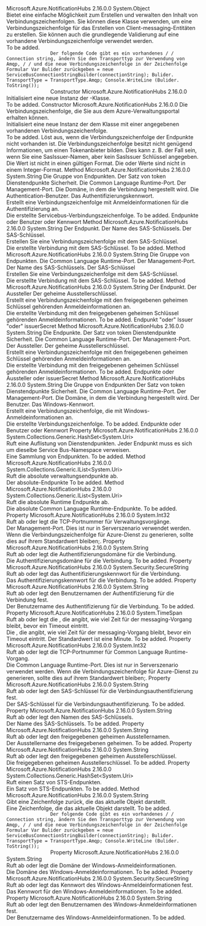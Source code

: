 <Type Name="ServiceBusConnectionStringBuilder" FullName="Microsoft.Azure.NotificationHubs.ServiceBusConnectionStringBuilder">
  <TypeSignature Language="C#" Value="public class ServiceBusConnectionStringBuilder" />
  <TypeSignature Language="ILAsm" Value=".class public auto ansi beforefieldinit ServiceBusConnectionStringBuilder extends System.Object" />
  <TypeSignature Language="DocId" Value="T:Microsoft.Azure.NotificationHubs.ServiceBusConnectionStringBuilder" />
  <TypeSignature Language="VB.NET" Value="Public Class ServiceBusConnectionStringBuilder" />
  <TypeSignature Language="F#" Value="type ServiceBusConnectionStringBuilder = class" />
  <AssemblyInfo>
    <AssemblyName>Microsoft.Azure.NotificationHubs</AssemblyName>
    <AssemblyVersion>2.16.0.0</AssemblyVersion>
  </AssemblyInfo>
  <Base>
    <BaseTypeName>System.Object</BaseTypeName>
  </Base>
  <Interfaces />
  <Docs>
    <summary>Bietet eine einfache Möglichkeit zum Erstellen und verwalten den Inhalt von Verbindungszeichenfolgen. Sie können diese Klasse verwenden, um eine Verbindungszeichenfolge für das Erstellen von Client-messaging-Entitäten zu erstellen. Sie können auch die grundlegende Validierung auf eine vorhandene Verbindungszeichenfolge verwendet werden.</summary>
    <remarks>To be added.</remarks>
    <code>
                Der folgende Code gibt es ein vorhandenes / / Connection string, ändern Sie den Transporttyp zur Verwendung von Amqp, / / und die neue Verbindungszeichenfolge in der Zeichenfolge Formular Var Bulider zurückgeben = neue ServiceBusConnectionStringBuilder(connectionString); Bulider. TransportType = TransportType.Amqp; Console.WriteLine (Bulider. ToString());
                </code>
  </Docs>
  <Members>
    <Member MemberName=".ctor">
      <MemberSignature Language="C#" Value="public ServiceBusConnectionStringBuilder ();" />
      <MemberSignature Language="ILAsm" Value=".method public hidebysig specialname rtspecialname instance void .ctor() cil managed" />
      <MemberSignature Language="DocId" Value="M:Microsoft.Azure.NotificationHubs.ServiceBusConnectionStringBuilder.#ctor" />
      <MemberSignature Language="VB.NET" Value="Public Sub New ()" />
      <MemberType>Constructor</MemberType>
      <AssemblyInfo>
        <AssemblyName>Microsoft.Azure.NotificationHubs</AssemblyName>
        <AssemblyVersion>2.16.0.0</AssemblyVersion>
      </AssemblyInfo>
      <Parameters />
      <Docs>
        <summary>Initialisiert eine neue Instanz der <see cref="T:Microsoft.Azure.NotificationHubs.ServiceBusConnectionStringBuilder" />-Klasse.</summary>
        <remarks>To be added.</remarks>
      </Docs>
    </Member>
    <Member MemberName=".ctor">
      <MemberSignature Language="C#" Value="public ServiceBusConnectionStringBuilder (string connectionString);" />
      <MemberSignature Language="ILAsm" Value=".method public hidebysig specialname rtspecialname instance void .ctor(string connectionString) cil managed" />
      <MemberSignature Language="DocId" Value="M:Microsoft.Azure.NotificationHubs.ServiceBusConnectionStringBuilder.#ctor(System.String)" />
      <MemberSignature Language="VB.NET" Value="Public Sub New (connectionString As String)" />
      <MemberSignature Language="F#" Value="new Microsoft.Azure.NotificationHubs.ServiceBusConnectionStringBuilder : string -&gt; Microsoft.Azure.NotificationHubs.ServiceBusConnectionStringBuilder" Usage="new Microsoft.Azure.NotificationHubs.ServiceBusConnectionStringBuilder connectionString" />
      <MemberType>Constructor</MemberType>
      <AssemblyInfo>
        <AssemblyName>Microsoft.Azure.NotificationHubs</AssemblyName>
        <AssemblyVersion>2.16.0.0</AssemblyVersion>
      </AssemblyInfo>
      <Parameters>
        <Parameter Name="connectionString" Type="System.String" />
      </Parameters>
      <Docs>
        <param name="connectionString">Die Verbindungszeichenfolge, die Sie aus dem Azure-Verwaltungsportal erhalten können.</param>
        <summary>Initialisiert eine neue Instanz der dem <see cref="T:Microsoft.Azure.NotificationHubs.ServiceBusConnectionStringBuilder" /> Klasse mit einer angegebenen vorhandenen Verbindungszeichenfolge.</summary>
        <remarks>To be added.</remarks>
        <exception cref="T:System.Configuration.ConfigurationErrorsException">Löst aus, wenn die Verbindungszeichenfolge der Endpunkte nicht vorhanden ist. Die Verbindungszeichenfolge besitzt nicht genügend Informationen, um einen Tokenanbieter bilden. Dies kann z. B. der Fall sein, wenn Sie eine SasIssuer-Namen, aber kein SasIssuer Schlüssel angegeben. Die <see cref="P:Microsoft.Azure.NotificationHubs.ServiceBusConnectionStringBuilder.OperationTimeout" /> Wert ist nicht in einen gültigen <see cref="T:System.TimeSpan" /> Format. Die <see cref="P:Microsoft.Azure.NotificationHubs.ServiceBusConnectionStringBuilder.RuntimePort" /> oder <see cref="P:Microsoft.Azure.NotificationHubs.ServiceBusConnectionStringBuilder.ManagementPort" /> Werte sind nicht in einem Integer-Format.</exception>
      </Docs>
    </Member>
    <Member MemberName="CreateUsingOAuthCredential">
      <MemberSignature Language="C#" Value="public static string CreateUsingOAuthCredential (System.Collections.Generic.IEnumerable&lt;Uri&gt; endpoints, System.Collections.Generic.IEnumerable&lt;Uri&gt; stsEndpoints, int runtimePort, int managementPort, string domain, string user, System.Security.SecureString password);" />
      <MemberSignature Language="ILAsm" Value=".method public static hidebysig string CreateUsingOAuthCredential(class System.Collections.Generic.IEnumerable`1&lt;class System.Uri&gt; endpoints, class System.Collections.Generic.IEnumerable`1&lt;class System.Uri&gt; stsEndpoints, int32 runtimePort, int32 managementPort, string domain, string user, class System.Security.SecureString password) cil managed" />
      <MemberSignature Language="DocId" Value="M:Microsoft.Azure.NotificationHubs.ServiceBusConnectionStringBuilder.CreateUsingOAuthCredential(System.Collections.Generic.IEnumerable{System.Uri},System.Collections.Generic.IEnumerable{System.Uri},System.Int32,System.Int32,System.String,System.String,System.Security.SecureString)" />
      <MemberSignature Language="VB.NET" Value="Public Shared Function CreateUsingOAuthCredential (endpoints As IEnumerable(Of Uri), stsEndpoints As IEnumerable(Of Uri), runtimePort As Integer, managementPort As Integer, domain As String, user As String, password As SecureString) As String" />
      <MemberSignature Language="F#" Value="static member CreateUsingOAuthCredential : seq&lt;Uri&gt; * seq&lt;Uri&gt; * int * int * string * string * System.Security.SecureString -&gt; string" Usage="Microsoft.Azure.NotificationHubs.ServiceBusConnectionStringBuilder.CreateUsingOAuthCredential (endpoints, stsEndpoints, runtimePort, managementPort, domain, user, password)" />
      <MemberType>Method</MemberType>
      <AssemblyInfo>
        <AssemblyName>Microsoft.Azure.NotificationHubs</AssemblyName>
        <AssemblyVersion>2.16.0.0</AssemblyVersion>
      </AssemblyInfo>
      <ReturnValue>
        <ReturnType>System.String</ReturnType>
      </ReturnValue>
      <Parameters>
        <Parameter Name="endpoints" Type="System.Collections.Generic.IEnumerable&lt;System.Uri&gt;" />
        <Parameter Name="stsEndpoints" Type="System.Collections.Generic.IEnumerable&lt;System.Uri&gt;" />
        <Parameter Name="runtimePort" Type="System.Int32" />
        <Parameter Name="managementPort" Type="System.Int32" />
        <Parameter Name="domain" Type="System.String" />
        <Parameter Name="user" Type="System.String" />
        <Parameter Name="password" Type="System.Security.SecureString" />
      </Parameters>
      <Docs>
        <param name="endpoints">Die Gruppe von Endpunkten.</param>
        <param name="stsEndpoints">Der Satz von token Dienstendpunkte Sicherheit.</param>
        <param name="runtimePort">Die Common Language Runtime-Port.</param>
        <param name="managementPort">Der Management-Port.</param>
        <param name="domain">Die Domäne, in dem die Verbindung hergestellt wird.</param>
        <param name="user">Die Authentication-Benutzer.</param>
        <param name="password">Das Authentifizierungskennwort.</param>
        <summary>Erstellt eine Verbindungszeichenfolge mit Anmeldeinformationen für die Authentifizierung an.</summary>
        <returns>Die erstellte Servicebus-Verbindungszeichenfolge.</returns>
        <remarks>To be added.</remarks>
        <exception cref="T:System.ArgumentNullException">
            Endpunkte oder Benutzer oder Kennwort
            </exception>
      </Docs>
    </Member>
    <Member MemberName="CreateUsingSharedAccessKey">
      <MemberSignature Language="C#" Value="public static string CreateUsingSharedAccessKey (Uri endpoint, string keyName, string key);" />
      <MemberSignature Language="ILAsm" Value=".method public static hidebysig string CreateUsingSharedAccessKey(class System.Uri endpoint, string keyName, string key) cil managed" />
      <MemberSignature Language="DocId" Value="M:Microsoft.Azure.NotificationHubs.ServiceBusConnectionStringBuilder.CreateUsingSharedAccessKey(System.Uri,System.String,System.String)" />
      <MemberSignature Language="VB.NET" Value="Public Shared Function CreateUsingSharedAccessKey (endpoint As Uri, keyName As String, key As String) As String" />
      <MemberSignature Language="F#" Value="static member CreateUsingSharedAccessKey : Uri * string * string -&gt; string" Usage="Microsoft.Azure.NotificationHubs.ServiceBusConnectionStringBuilder.CreateUsingSharedAccessKey (endpoint, keyName, key)" />
      <MemberType>Method</MemberType>
      <AssemblyInfo>
        <AssemblyName>Microsoft.Azure.NotificationHubs</AssemblyName>
        <AssemblyVersion>2.16.0.0</AssemblyVersion>
      </AssemblyInfo>
      <ReturnValue>
        <ReturnType>System.String</ReturnType>
      </ReturnValue>
      <Parameters>
        <Parameter Name="endpoint" Type="System.Uri" />
        <Parameter Name="keyName" Type="System.String" />
        <Parameter Name="key" Type="System.String" />
      </Parameters>
      <Docs>
        <param name="endpoint">Der Endpunkt.</param>
        <param name="keyName">Der Name des SAS-Schlüssels.</param>
        <param name="key">Der SAS-Schlüssel.</param>
        <summary>Erstellen Sie eine Verbindungszeichenfolge mit dem SAS-Schlüssel.</summary>
        <returns>Die erstellte Verbindung mit dem SAS-Schlüssel.</returns>
        <remarks>To be added.</remarks>
      </Docs>
    </Member>
    <Member MemberName="CreateUsingSharedAccessKey">
      <MemberSignature Language="C#" Value="public static string CreateUsingSharedAccessKey (System.Collections.Generic.IEnumerable&lt;Uri&gt; endpoints, int runtimePort, int managementPort, string keyName, string key);" />
      <MemberSignature Language="ILAsm" Value=".method public static hidebysig string CreateUsingSharedAccessKey(class System.Collections.Generic.IEnumerable`1&lt;class System.Uri&gt; endpoints, int32 runtimePort, int32 managementPort, string keyName, string key) cil managed" />
      <MemberSignature Language="DocId" Value="M:Microsoft.Azure.NotificationHubs.ServiceBusConnectionStringBuilder.CreateUsingSharedAccessKey(System.Collections.Generic.IEnumerable{System.Uri},System.Int32,System.Int32,System.String,System.String)" />
      <MemberSignature Language="VB.NET" Value="Public Shared Function CreateUsingSharedAccessKey (endpoints As IEnumerable(Of Uri), runtimePort As Integer, managementPort As Integer, keyName As String, key As String) As String" />
      <MemberSignature Language="F#" Value="static member CreateUsingSharedAccessKey : seq&lt;Uri&gt; * int * int * string * string -&gt; string" Usage="Microsoft.Azure.NotificationHubs.ServiceBusConnectionStringBuilder.CreateUsingSharedAccessKey (endpoints, runtimePort, managementPort, keyName, key)" />
      <MemberType>Method</MemberType>
      <AssemblyInfo>
        <AssemblyName>Microsoft.Azure.NotificationHubs</AssemblyName>
        <AssemblyVersion>2.16.0.0</AssemblyVersion>
      </AssemblyInfo>
      <ReturnValue>
        <ReturnType>System.String</ReturnType>
      </ReturnValue>
      <Parameters>
        <Parameter Name="endpoints" Type="System.Collections.Generic.IEnumerable&lt;System.Uri&gt;" />
        <Parameter Name="runtimePort" Type="System.Int32" />
        <Parameter Name="managementPort" Type="System.Int32" />
        <Parameter Name="keyName" Type="System.String" />
        <Parameter Name="key" Type="System.String" />
      </Parameters>
      <Docs>
        <param name="endpoints">Die Gruppe von Endpunkten.</param>
        <param name="runtimePort">Die Common Language Runtime-Port.</param>
        <param name="managementPort">Der Management-Port.</param>
        <param name="keyName">Der Name des SAS-Schlüssels.</param>
        <param name="key">Der SAS-Schlüssel</param>
        <summary>Erstellen Sie eine Verbindungszeichenfolge mit dem SAS-Schlüssel.</summary>
        <returns>Die erstellte Verbindung mit dem SAS-Schlüssel.</returns>
        <remarks>To be added.</remarks>
      </Docs>
    </Member>
    <Member MemberName="CreateUsingSharedSecret">
      <MemberSignature Language="C#" Value="public static string CreateUsingSharedSecret (Uri endpoint, string issuer, string issuerSecret);" />
      <MemberSignature Language="ILAsm" Value=".method public static hidebysig string CreateUsingSharedSecret(class System.Uri endpoint, string issuer, string issuerSecret) cil managed" />
      <MemberSignature Language="DocId" Value="M:Microsoft.Azure.NotificationHubs.ServiceBusConnectionStringBuilder.CreateUsingSharedSecret(System.Uri,System.String,System.String)" />
      <MemberSignature Language="VB.NET" Value="Public Shared Function CreateUsingSharedSecret (endpoint As Uri, issuer As String, issuerSecret As String) As String" />
      <MemberSignature Language="F#" Value="static member CreateUsingSharedSecret : Uri * string * string -&gt; string" Usage="Microsoft.Azure.NotificationHubs.ServiceBusConnectionStringBuilder.CreateUsingSharedSecret (endpoint, issuer, issuerSecret)" />
      <MemberType>Method</MemberType>
      <AssemblyInfo>
        <AssemblyName>Microsoft.Azure.NotificationHubs</AssemblyName>
        <AssemblyVersion>2.16.0.0</AssemblyVersion>
      </AssemblyInfo>
      <ReturnValue>
        <ReturnType>System.String</ReturnType>
      </ReturnValue>
      <Parameters>
        <Parameter Name="endpoint" Type="System.Uri" />
        <Parameter Name="issuer" Type="System.String" />
        <Parameter Name="issuerSecret" Type="System.String" />
      </Parameters>
      <Docs>
        <param name="endpoint">Der Endpunkt.</param>
        <param name="issuer">Der Aussteller</param>
        <param name="issuerSecret">Der geheime Ausstellerschlüssel.</param>
        <summary>Erstellt eine Verbindungszeichenfolge mit den freigegebenen geheimen Schlüssel gehörenden Anmeldeinformationen an.</summary>
        <returns>Die erstellte Verbindung mit den freigegebenen geheimen Schlüssel gehörenden Anmeldeinformationen.</returns>
        <remarks>To be added.</remarks>
        <exception cref="T:System.ArgumentNullException">
            Endpunkt "oder" Issuer "oder" issuerSecret
            </exception>
      </Docs>
    </Member>
    <Member MemberName="CreateUsingSharedSecret">
      <MemberSignature Language="C#" Value="public static string CreateUsingSharedSecret (System.Collections.Generic.IEnumerable&lt;Uri&gt; endpoints, System.Collections.Generic.IEnumerable&lt;Uri&gt; stsEndpoints, int runtimePort, int managementPort, string issuer, string issuerSecret);" />
      <MemberSignature Language="ILAsm" Value=".method public static hidebysig string CreateUsingSharedSecret(class System.Collections.Generic.IEnumerable`1&lt;class System.Uri&gt; endpoints, class System.Collections.Generic.IEnumerable`1&lt;class System.Uri&gt; stsEndpoints, int32 runtimePort, int32 managementPort, string issuer, string issuerSecret) cil managed" />
      <MemberSignature Language="DocId" Value="M:Microsoft.Azure.NotificationHubs.ServiceBusConnectionStringBuilder.CreateUsingSharedSecret(System.Collections.Generic.IEnumerable{System.Uri},System.Collections.Generic.IEnumerable{System.Uri},System.Int32,System.Int32,System.String,System.String)" />
      <MemberSignature Language="VB.NET" Value="Public Shared Function CreateUsingSharedSecret (endpoints As IEnumerable(Of Uri), stsEndpoints As IEnumerable(Of Uri), runtimePort As Integer, managementPort As Integer, issuer As String, issuerSecret As String) As String" />
      <MemberSignature Language="F#" Value="static member CreateUsingSharedSecret : seq&lt;Uri&gt; * seq&lt;Uri&gt; * int * int * string * string -&gt; string" Usage="Microsoft.Azure.NotificationHubs.ServiceBusConnectionStringBuilder.CreateUsingSharedSecret (endpoints, stsEndpoints, runtimePort, managementPort, issuer, issuerSecret)" />
      <MemberType>Method</MemberType>
      <AssemblyInfo>
        <AssemblyName>Microsoft.Azure.NotificationHubs</AssemblyName>
        <AssemblyVersion>2.16.0.0</AssemblyVersion>
      </AssemblyInfo>
      <ReturnValue>
        <ReturnType>System.String</ReturnType>
      </ReturnValue>
      <Parameters>
        <Parameter Name="endpoints" Type="System.Collections.Generic.IEnumerable&lt;System.Uri&gt;" />
        <Parameter Name="stsEndpoints" Type="System.Collections.Generic.IEnumerable&lt;System.Uri&gt;" />
        <Parameter Name="runtimePort" Type="System.Int32" />
        <Parameter Name="managementPort" Type="System.Int32" />
        <Parameter Name="issuer" Type="System.String" />
        <Parameter Name="issuerSecret" Type="System.String" />
      </Parameters>
      <Docs>
        <param name="endpoints">Die Endpunkte.</param>
        <param name="stsEndpoints">Der Satz von token Dienstendpunkte Sicherheit.</param>
        <param name="runtimePort">Die Common Language Runtime-Port.</param>
        <param name="managementPort">Der Management-Port.</param>
        <param name="issuer">Der Aussteller.</param>
        <param name="issuerSecret">Der geheime Ausstellerschlüssel.</param>
        <summary>Erstellt eine Verbindungszeichenfolge mit den freigegebenen geheimen Schlüssel gehörenden Anmeldeinformationen an.</summary>
        <returns>Die erstellte Verbindung mit den freigegebenen geheimen Schlüssel gehörenden Anmeldeinformationen.</returns>
        <remarks>To be added.</remarks>
        <exception cref="T:System.ArgumentNullException">
            Endpunkte oder Aussteller oder issuerSecret
            </exception>
      </Docs>
    </Member>
    <Member MemberName="CreateUsingWindowsCredential">
      <MemberSignature Language="C#" Value="public static string CreateUsingWindowsCredential (System.Collections.Generic.IEnumerable&lt;Uri&gt; endpoints, System.Collections.Generic.IEnumerable&lt;Uri&gt; stsEndpoints, int runtimePort, int managementPort, string domain, string user, System.Security.SecureString password);" />
      <MemberSignature Language="ILAsm" Value=".method public static hidebysig string CreateUsingWindowsCredential(class System.Collections.Generic.IEnumerable`1&lt;class System.Uri&gt; endpoints, class System.Collections.Generic.IEnumerable`1&lt;class System.Uri&gt; stsEndpoints, int32 runtimePort, int32 managementPort, string domain, string user, class System.Security.SecureString password) cil managed" />
      <MemberSignature Language="DocId" Value="M:Microsoft.Azure.NotificationHubs.ServiceBusConnectionStringBuilder.CreateUsingWindowsCredential(System.Collections.Generic.IEnumerable{System.Uri},System.Collections.Generic.IEnumerable{System.Uri},System.Int32,System.Int32,System.String,System.String,System.Security.SecureString)" />
      <MemberSignature Language="VB.NET" Value="Public Shared Function CreateUsingWindowsCredential (endpoints As IEnumerable(Of Uri), stsEndpoints As IEnumerable(Of Uri), runtimePort As Integer, managementPort As Integer, domain As String, user As String, password As SecureString) As String" />
      <MemberSignature Language="F#" Value="static member CreateUsingWindowsCredential : seq&lt;Uri&gt; * seq&lt;Uri&gt; * int * int * string * string * System.Security.SecureString -&gt; string" Usage="Microsoft.Azure.NotificationHubs.ServiceBusConnectionStringBuilder.CreateUsingWindowsCredential (endpoints, stsEndpoints, runtimePort, managementPort, domain, user, password)" />
      <MemberType>Method</MemberType>
      <AssemblyInfo>
        <AssemblyName>Microsoft.Azure.NotificationHubs</AssemblyName>
        <AssemblyVersion>2.16.0.0</AssemblyVersion>
      </AssemblyInfo>
      <ReturnValue>
        <ReturnType>System.String</ReturnType>
      </ReturnValue>
      <Parameters>
        <Parameter Name="endpoints" Type="System.Collections.Generic.IEnumerable&lt;System.Uri&gt;" />
        <Parameter Name="stsEndpoints" Type="System.Collections.Generic.IEnumerable&lt;System.Uri&gt;" />
        <Parameter Name="runtimePort" Type="System.Int32" />
        <Parameter Name="managementPort" Type="System.Int32" />
        <Parameter Name="domain" Type="System.String" />
        <Parameter Name="user" Type="System.String" />
        <Parameter Name="password" Type="System.Security.SecureString" />
      </Parameters>
      <Docs>
        <param name="endpoints">Die Gruppe von Endpunkten</param>
        <param name="stsEndpoints">Der Satz von token Dienstendpunkte Sicherheit.</param>
        <param name="runtimePort">Die Common Language Runtime-Port.</param>
        <param name="managementPort">Der Management-Port.</param>
        <param name="domain">Die Domäne, in dem die Verbindung hergestellt wird.</param>
        <param name="user">Der Benutzer.</param>
        <param name="password">Das Windows-Kennwort.</param>
        <summary>Erstellt eine Verbindungszeichenfolge, die mit Windows-Anmeldeinformationen an.</summary>
        <returns>Die erstellte Verbindungszeichenfolge.</returns>
        <remarks>To be added.</remarks>
        <exception cref="T:System.ArgumentNullException">
            Endpunkte oder Benutzer oder Kennwort
            </exception>
      </Docs>
    </Member>
    <Member MemberName="Endpoints">
      <MemberSignature Language="C#" Value="public System.Collections.Generic.HashSet&lt;Uri&gt; Endpoints { get; }" />
      <MemberSignature Language="ILAsm" Value=".property instance class System.Collections.Generic.HashSet`1&lt;class System.Uri&gt; Endpoints" />
      <MemberSignature Language="DocId" Value="P:Microsoft.Azure.NotificationHubs.ServiceBusConnectionStringBuilder.Endpoints" />
      <MemberSignature Language="VB.NET" Value="Public ReadOnly Property Endpoints As HashSet(Of Uri)" />
      <MemberSignature Language="F#" Value="member this.Endpoints : System.Collections.Generic.HashSet&lt;Uri&gt;" Usage="Microsoft.Azure.NotificationHubs.ServiceBusConnectionStringBuilder.Endpoints" />
      <MemberType>Property</MemberType>
      <AssemblyInfo>
        <AssemblyName>Microsoft.Azure.NotificationHubs</AssemblyName>
        <AssemblyVersion>2.16.0.0</AssemblyVersion>
      </AssemblyInfo>
      <ReturnValue>
        <ReturnType>System.Collections.Generic.HashSet&lt;System.Uri&gt;</ReturnType>
      </ReturnValue>
      <Docs>
        <summary>Ruft eine Auflistung von Dienstendpunkten. Jeder Endpunkt muss es sich um dieselbe Service Bus-Namespace verweisen.</summary>
        <value>Eine Sammlung von Endpunkten.</value>
        <remarks>To be added.</remarks>
      </Docs>
    </Member>
    <Member MemberName="GetAbsoluteManagementEndpoints">
      <MemberSignature Language="C#" Value="public System.Collections.Generic.IList&lt;Uri&gt; GetAbsoluteManagementEndpoints ();" />
      <MemberSignature Language="ILAsm" Value=".method public hidebysig instance class System.Collections.Generic.IList`1&lt;class System.Uri&gt; GetAbsoluteManagementEndpoints() cil managed" />
      <MemberSignature Language="DocId" Value="M:Microsoft.Azure.NotificationHubs.ServiceBusConnectionStringBuilder.GetAbsoluteManagementEndpoints" />
      <MemberSignature Language="VB.NET" Value="Public Function GetAbsoluteManagementEndpoints () As IList(Of Uri)" />
      <MemberSignature Language="F#" Value="member this.GetAbsoluteManagementEndpoints : unit -&gt; System.Collections.Generic.IList&lt;Uri&gt;" Usage="serviceBusConnectionStringBuilder.GetAbsoluteManagementEndpoints " />
      <MemberType>Method</MemberType>
      <AssemblyInfo>
        <AssemblyName>Microsoft.Azure.NotificationHubs</AssemblyName>
        <AssemblyVersion>2.16.0.0</AssemblyVersion>
      </AssemblyInfo>
      <ReturnValue>
        <ReturnType>System.Collections.Generic.IList&lt;System.Uri&gt;</ReturnType>
      </ReturnValue>
      <Parameters />
      <Docs>
        <summary>Ruft die absolute verwaltungsendpunkte ab.</summary>
        <returns>Der absolute-Endpunkte</returns>
        <remarks>To be added.</remarks>
      </Docs>
    </Member>
    <Member MemberName="GetAbsoluteRuntimeEndpoints">
      <MemberSignature Language="C#" Value="public System.Collections.Generic.IList&lt;Uri&gt; GetAbsoluteRuntimeEndpoints ();" />
      <MemberSignature Language="ILAsm" Value=".method public hidebysig instance class System.Collections.Generic.IList`1&lt;class System.Uri&gt; GetAbsoluteRuntimeEndpoints() cil managed" />
      <MemberSignature Language="DocId" Value="M:Microsoft.Azure.NotificationHubs.ServiceBusConnectionStringBuilder.GetAbsoluteRuntimeEndpoints" />
      <MemberSignature Language="VB.NET" Value="Public Function GetAbsoluteRuntimeEndpoints () As IList(Of Uri)" />
      <MemberSignature Language="F#" Value="member this.GetAbsoluteRuntimeEndpoints : unit -&gt; System.Collections.Generic.IList&lt;Uri&gt;" Usage="serviceBusConnectionStringBuilder.GetAbsoluteRuntimeEndpoints " />
      <MemberType>Method</MemberType>
      <AssemblyInfo>
        <AssemblyName>Microsoft.Azure.NotificationHubs</AssemblyName>
        <AssemblyVersion>2.16.0.0</AssemblyVersion>
      </AssemblyInfo>
      <ReturnValue>
        <ReturnType>System.Collections.Generic.IList&lt;System.Uri&gt;</ReturnType>
      </ReturnValue>
      <Parameters />
      <Docs>
        <summary>Ruft die absolute Runtime Endpunkte ab.</summary>
        <returns>Die absolute Common Language Runtime-Endpunkte.</returns>
        <remarks>To be added.</remarks>
      </Docs>
    </Member>
    <Member MemberName="ManagementPort">
      <MemberSignature Language="C#" Value="public int ManagementPort { get; set; }" />
      <MemberSignature Language="ILAsm" Value=".property instance int32 ManagementPort" />
      <MemberSignature Language="DocId" Value="P:Microsoft.Azure.NotificationHubs.ServiceBusConnectionStringBuilder.ManagementPort" />
      <MemberSignature Language="VB.NET" Value="Public Property ManagementPort As Integer" />
      <MemberSignature Language="F#" Value="member this.ManagementPort : int with get, set" Usage="Microsoft.Azure.NotificationHubs.ServiceBusConnectionStringBuilder.ManagementPort" />
      <MemberType>Property</MemberType>
      <AssemblyInfo>
        <AssemblyName>Microsoft.Azure.NotificationHubs</AssemblyName>
        <AssemblyVersion>2.16.0.0</AssemblyVersion>
      </AssemblyInfo>
      <ReturnValue>
        <ReturnType>System.Int32</ReturnType>
      </ReturnValue>
      <Docs>
        <summary>Ruft ab oder legt die TCP-Portnummer für Verwaltungsvorgänge.</summary>
        <value>Der Management-Port.</value>
        <remarks>Dies ist nur in Serverszenario verwendet werden. Wenn die Verbindungszeichenfolge für Azure-Dienst zu generieren, sollte dies auf ihrem Standardwert bleiben;.</remarks>
      </Docs>
    </Member>
    <Member MemberName="OAuthDomain">
      <MemberSignature Language="C#" Value="public string OAuthDomain { get; set; }" />
      <MemberSignature Language="ILAsm" Value=".property instance string OAuthDomain" />
      <MemberSignature Language="DocId" Value="P:Microsoft.Azure.NotificationHubs.ServiceBusConnectionStringBuilder.OAuthDomain" />
      <MemberSignature Language="VB.NET" Value="Public Property OAuthDomain As String" />
      <MemberSignature Language="F#" Value="member this.OAuthDomain : string with get, set" Usage="Microsoft.Azure.NotificationHubs.ServiceBusConnectionStringBuilder.OAuthDomain" />
      <MemberType>Property</MemberType>
      <AssemblyInfo>
        <AssemblyName>Microsoft.Azure.NotificationHubs</AssemblyName>
        <AssemblyVersion>2.16.0.0</AssemblyVersion>
      </AssemblyInfo>
      <ReturnValue>
        <ReturnType>System.String</ReturnType>
      </ReturnValue>
      <Docs>
        <summary>Ruft ab oder legt die Authentifizierungsdomäne für die Verbindung.</summary>
        <value>Die Authentifizierungsdomäne für die Verbindung.</value>
        <remarks>To be added.</remarks>
      </Docs>
    </Member>
    <Member MemberName="OAuthPassword">
      <MemberSignature Language="C#" Value="public System.Security.SecureString OAuthPassword { get; set; }" />
      <MemberSignature Language="ILAsm" Value=".property instance class System.Security.SecureString OAuthPassword" />
      <MemberSignature Language="DocId" Value="P:Microsoft.Azure.NotificationHubs.ServiceBusConnectionStringBuilder.OAuthPassword" />
      <MemberSignature Language="VB.NET" Value="Public Property OAuthPassword As SecureString" />
      <MemberSignature Language="F#" Value="member this.OAuthPassword : System.Security.SecureString with get, set" Usage="Microsoft.Azure.NotificationHubs.ServiceBusConnectionStringBuilder.OAuthPassword" />
      <MemberType>Property</MemberType>
      <AssemblyInfo>
        <AssemblyName>Microsoft.Azure.NotificationHubs</AssemblyName>
        <AssemblyVersion>2.16.0.0</AssemblyVersion>
      </AssemblyInfo>
      <ReturnValue>
        <ReturnType>System.Security.SecureString</ReturnType>
      </ReturnValue>
      <Docs>
        <summary>Ruft ab oder legt das Authentifizierungskennwort für die Verbindung.</summary>
        <value>Das Authentifizierungskennwort für die Verbindung.</value>
        <remarks>To be added.</remarks>
      </Docs>
    </Member>
    <Member MemberName="OAuthUsername">
      <MemberSignature Language="C#" Value="public string OAuthUsername { get; set; }" />
      <MemberSignature Language="ILAsm" Value=".property instance string OAuthUsername" />
      <MemberSignature Language="DocId" Value="P:Microsoft.Azure.NotificationHubs.ServiceBusConnectionStringBuilder.OAuthUsername" />
      <MemberSignature Language="VB.NET" Value="Public Property OAuthUsername As String" />
      <MemberSignature Language="F#" Value="member this.OAuthUsername : string with get, set" Usage="Microsoft.Azure.NotificationHubs.ServiceBusConnectionStringBuilder.OAuthUsername" />
      <MemberType>Property</MemberType>
      <AssemblyInfo>
        <AssemblyName>Microsoft.Azure.NotificationHubs</AssemblyName>
        <AssemblyVersion>2.16.0.0</AssemblyVersion>
      </AssemblyInfo>
      <ReturnValue>
        <ReturnType>System.String</ReturnType>
      </ReturnValue>
      <Docs>
        <summary>Ruft ab oder legt den Benutzernamen der Authentifizierung für die Verbindung fest.</summary>
        <value>Der Benutzername des Authentifizierung für die Verbindung.</value>
        <remarks>To be added.</remarks>
      </Docs>
    </Member>
    <Member MemberName="OperationTimeout">
      <MemberSignature Language="C#" Value="public TimeSpan OperationTimeout { get; set; }" />
      <MemberSignature Language="ILAsm" Value=".property instance valuetype System.TimeSpan OperationTimeout" />
      <MemberSignature Language="DocId" Value="P:Microsoft.Azure.NotificationHubs.ServiceBusConnectionStringBuilder.OperationTimeout" />
      <MemberSignature Language="VB.NET" Value="Public Property OperationTimeout As TimeSpan" />
      <MemberSignature Language="F#" Value="member this.OperationTimeout : TimeSpan with get, set" Usage="Microsoft.Azure.NotificationHubs.ServiceBusConnectionStringBuilder.OperationTimeout" />
      <MemberType>Property</MemberType>
      <AssemblyInfo>
        <AssemblyName>Microsoft.Azure.NotificationHubs</AssemblyName>
        <AssemblyVersion>2.16.0.0</AssemblyVersion>
      </AssemblyInfo>
      <ReturnValue>
        <ReturnType>System.TimeSpan</ReturnType>
      </ReturnValue>
      <Docs>
        <summary>Ruft ab oder legt die <see cref="T:System.TimeSpan" /> , die angibt, wie viel Zeit für der messaging-Vorgang bleibt, bevor ein Timeout eintritt.</summary>
        <value>Die <see cref="T:System.TimeSpan" /> , die angibt, wie viel Zeit für der messaging-Vorgang bleibt, bevor ein Timeout eintritt. Der Standardwert ist eine Minute.</value>
        <remarks>To be added.</remarks>
      </Docs>
    </Member>
    <Member MemberName="RuntimePort">
      <MemberSignature Language="C#" Value="public int RuntimePort { get; set; }" />
      <MemberSignature Language="ILAsm" Value=".property instance int32 RuntimePort" />
      <MemberSignature Language="DocId" Value="P:Microsoft.Azure.NotificationHubs.ServiceBusConnectionStringBuilder.RuntimePort" />
      <MemberSignature Language="VB.NET" Value="Public Property RuntimePort As Integer" />
      <MemberSignature Language="F#" Value="member this.RuntimePort : int with get, set" Usage="Microsoft.Azure.NotificationHubs.ServiceBusConnectionStringBuilder.RuntimePort" />
      <MemberType>Property</MemberType>
      <AssemblyInfo>
        <AssemblyName>Microsoft.Azure.NotificationHubs</AssemblyName>
        <AssemblyVersion>2.16.0.0</AssemblyVersion>
      </AssemblyInfo>
      <ReturnValue>
        <ReturnType>System.Int32</ReturnType>
      </ReturnValue>
      <Docs>
        <summary>Ruft ab oder legt die TCP-Portnummer für Common Language Runtime-Vorgang.</summary>
        <value>Die Common Language Runtime-Port.</value>
        <remarks>Dies ist nur in Serverszenario verwendet werden. Wenn die Verbindungszeichenfolge für Azure-Dienst zu generieren, sollte dies auf ihrem Standardwert bleiben;.</remarks>
      </Docs>
    </Member>
    <Member MemberName="SharedAccessKey">
      <MemberSignature Language="C#" Value="public string SharedAccessKey { get; set; }" />
      <MemberSignature Language="ILAsm" Value=".property instance string SharedAccessKey" />
      <MemberSignature Language="DocId" Value="P:Microsoft.Azure.NotificationHubs.ServiceBusConnectionStringBuilder.SharedAccessKey" />
      <MemberSignature Language="VB.NET" Value="Public Property SharedAccessKey As String" />
      <MemberSignature Language="F#" Value="member this.SharedAccessKey : string with get, set" Usage="Microsoft.Azure.NotificationHubs.ServiceBusConnectionStringBuilder.SharedAccessKey" />
      <MemberType>Property</MemberType>
      <AssemblyInfo>
        <AssemblyName>Microsoft.Azure.NotificationHubs</AssemblyName>
        <AssemblyVersion>2.16.0.0</AssemblyVersion>
      </AssemblyInfo>
      <ReturnValue>
        <ReturnType>System.String</ReturnType>
      </ReturnValue>
      <Docs>
        <summary>Ruft ab oder legt den SAS-Schlüssel für die Verbindungsauthentifizierung fest.</summary>
        <value>Der SAS-Schlüssel für die Verbindungsauthentifizierung.</value>
        <remarks>To be added.</remarks>
      </Docs>
    </Member>
    <Member MemberName="SharedAccessKeyName">
      <MemberSignature Language="C#" Value="public string SharedAccessKeyName { get; set; }" />
      <MemberSignature Language="ILAsm" Value=".property instance string SharedAccessKeyName" />
      <MemberSignature Language="DocId" Value="P:Microsoft.Azure.NotificationHubs.ServiceBusConnectionStringBuilder.SharedAccessKeyName" />
      <MemberSignature Language="VB.NET" Value="Public Property SharedAccessKeyName As String" />
      <MemberSignature Language="F#" Value="member this.SharedAccessKeyName : string with get, set" Usage="Microsoft.Azure.NotificationHubs.ServiceBusConnectionStringBuilder.SharedAccessKeyName" />
      <MemberType>Property</MemberType>
      <AssemblyInfo>
        <AssemblyName>Microsoft.Azure.NotificationHubs</AssemblyName>
        <AssemblyVersion>2.16.0.0</AssemblyVersion>
      </AssemblyInfo>
      <ReturnValue>
        <ReturnType>System.String</ReturnType>
      </ReturnValue>
      <Docs>
        <summary>Ruft ab oder legt den Namen des SAS-Schlüssels.</summary>
        <value>Der Name des SAS-Schlüssels.</value>
        <remarks>To be added.</remarks>
      </Docs>
    </Member>
    <Member MemberName="SharedSecretIssuerName">
      <MemberSignature Language="C#" Value="public string SharedSecretIssuerName { get; set; }" />
      <MemberSignature Language="ILAsm" Value=".property instance string SharedSecretIssuerName" />
      <MemberSignature Language="DocId" Value="P:Microsoft.Azure.NotificationHubs.ServiceBusConnectionStringBuilder.SharedSecretIssuerName" />
      <MemberSignature Language="VB.NET" Value="Public Property SharedSecretIssuerName As String" />
      <MemberSignature Language="F#" Value="member this.SharedSecretIssuerName : string with get, set" Usage="Microsoft.Azure.NotificationHubs.ServiceBusConnectionStringBuilder.SharedSecretIssuerName" />
      <MemberType>Property</MemberType>
      <AssemblyInfo>
        <AssemblyName>Microsoft.Azure.NotificationHubs</AssemblyName>
        <AssemblyVersion>2.16.0.0</AssemblyVersion>
      </AssemblyInfo>
      <ReturnValue>
        <ReturnType>System.String</ReturnType>
      </ReturnValue>
      <Docs>
        <summary>Ruft ab oder legt den freigegebenen geheimen Ausstellernamen.</summary>
        <value>Der Ausstellername des freigegebenen geheimen.</value>
        <remarks>To be added.</remarks>
      </Docs>
    </Member>
    <Member MemberName="SharedSecretIssuerSecret">
      <MemberSignature Language="C#" Value="public string SharedSecretIssuerSecret { get; set; }" />
      <MemberSignature Language="ILAsm" Value=".property instance string SharedSecretIssuerSecret" />
      <MemberSignature Language="DocId" Value="P:Microsoft.Azure.NotificationHubs.ServiceBusConnectionStringBuilder.SharedSecretIssuerSecret" />
      <MemberSignature Language="VB.NET" Value="Public Property SharedSecretIssuerSecret As String" />
      <MemberSignature Language="F#" Value="member this.SharedSecretIssuerSecret : string with get, set" Usage="Microsoft.Azure.NotificationHubs.ServiceBusConnectionStringBuilder.SharedSecretIssuerSecret" />
      <MemberType>Property</MemberType>
      <AssemblyInfo>
        <AssemblyName>Microsoft.Azure.NotificationHubs</AssemblyName>
        <AssemblyVersion>2.16.0.0</AssemblyVersion>
      </AssemblyInfo>
      <ReturnValue>
        <ReturnType>System.String</ReturnType>
      </ReturnValue>
      <Docs>
        <summary>Ruft ab oder legt den freigegebenen geheimen Ausstellerschlüssel.</summary>
        <value>Die freigegebenen geheimen Ausstellerschlüssel.</value>
        <remarks>To be added.</remarks>
      </Docs>
    </Member>
    <Member MemberName="StsEndpoints">
      <MemberSignature Language="C#" Value="public System.Collections.Generic.HashSet&lt;Uri&gt; StsEndpoints { get; }" />
      <MemberSignature Language="ILAsm" Value=".property instance class System.Collections.Generic.HashSet`1&lt;class System.Uri&gt; StsEndpoints" />
      <MemberSignature Language="DocId" Value="P:Microsoft.Azure.NotificationHubs.ServiceBusConnectionStringBuilder.StsEndpoints" />
      <MemberSignature Language="VB.NET" Value="Public ReadOnly Property StsEndpoints As HashSet(Of Uri)" />
      <MemberSignature Language="F#" Value="member this.StsEndpoints : System.Collections.Generic.HashSet&lt;Uri&gt;" Usage="Microsoft.Azure.NotificationHubs.ServiceBusConnectionStringBuilder.StsEndpoints" />
      <MemberType>Property</MemberType>
      <AssemblyInfo>
        <AssemblyName>Microsoft.Azure.NotificationHubs</AssemblyName>
        <AssemblyVersion>2.16.0.0</AssemblyVersion>
      </AssemblyInfo>
      <ReturnValue>
        <ReturnType>System.Collections.Generic.HashSet&lt;System.Uri&gt;</ReturnType>
      </ReturnValue>
      <Docs>
        <summary>Ruft einen Satz von STS-Endpunkten.</summary>
        <value>Ein Satz von STS-Endpunkten.</value>
        <remarks>To be added.</remarks>
      </Docs>
    </Member>
    <Member MemberName="ToString">
      <MemberSignature Language="C#" Value="public override string ToString ();" />
      <MemberSignature Language="ILAsm" Value=".method public hidebysig virtual instance string ToString() cil managed" />
      <MemberSignature Language="DocId" Value="M:Microsoft.Azure.NotificationHubs.ServiceBusConnectionStringBuilder.ToString" />
      <MemberSignature Language="VB.NET" Value="Public Overrides Function ToString () As String" />
      <MemberSignature Language="F#" Value="override this.ToString : unit -&gt; string" Usage="serviceBusConnectionStringBuilder.ToString " />
      <MemberType>Method</MemberType>
      <AssemblyInfo>
        <AssemblyName>Microsoft.Azure.NotificationHubs</AssemblyName>
        <AssemblyVersion>2.16.0.0</AssemblyVersion>
      </AssemblyInfo>
      <ReturnValue>
        <ReturnType>System.String</ReturnType>
      </ReturnValue>
      <Parameters />
      <Docs>
        <summary>Gibt eine Zeichenfolge zurück, die das aktuelle Objekt darstellt.</summary>
        <returns>Eine Zeichenfolge, die das aktuelle Objekt darstellt.</returns>
        <remarks>To be added.</remarks>
        <code>
                Der folgende Code gibt es ein vorhandenes / / Connection string, ändern Sie den Transporttyp zur Verwendung von Amqp, / / und die neue Verbindungszeichenfolge in der Zeichenfolge Formular Var Bulider zurückgeben = neue ServiceBusConnectionStringBuilder(connectionString); Bulider. TransportType = TransportType.Amqp; Console.WriteLine (Bulider. ToString());
                </code>
      </Docs>
    </Member>
    <Member MemberName="WindowsCredentialDomain">
      <MemberSignature Language="C#" Value="public string WindowsCredentialDomain { get; set; }" />
      <MemberSignature Language="ILAsm" Value=".property instance string WindowsCredentialDomain" />
      <MemberSignature Language="DocId" Value="P:Microsoft.Azure.NotificationHubs.ServiceBusConnectionStringBuilder.WindowsCredentialDomain" />
      <MemberSignature Language="VB.NET" Value="Public Property WindowsCredentialDomain As String" />
      <MemberSignature Language="F#" Value="member this.WindowsCredentialDomain : string with get, set" Usage="Microsoft.Azure.NotificationHubs.ServiceBusConnectionStringBuilder.WindowsCredentialDomain" />
      <MemberType>Property</MemberType>
      <AssemblyInfo>
        <AssemblyName>Microsoft.Azure.NotificationHubs</AssemblyName>
        <AssemblyVersion>2.16.0.0</AssemblyVersion>
      </AssemblyInfo>
      <ReturnValue>
        <ReturnType>System.String</ReturnType>
      </ReturnValue>
      <Docs>
        <summary>Ruft ab oder legt die Domäne der Windows-Anmeldeinformationen.</summary>
        <value>Die Domäne des Windows-Anmeldeinformationen.</value>
        <remarks>To be added.</remarks>
      </Docs>
    </Member>
    <Member MemberName="WindowsCredentialPassword">
      <MemberSignature Language="C#" Value="public System.Security.SecureString WindowsCredentialPassword { get; set; }" />
      <MemberSignature Language="ILAsm" Value=".property instance class System.Security.SecureString WindowsCredentialPassword" />
      <MemberSignature Language="DocId" Value="P:Microsoft.Azure.NotificationHubs.ServiceBusConnectionStringBuilder.WindowsCredentialPassword" />
      <MemberSignature Language="VB.NET" Value="Public Property WindowsCredentialPassword As SecureString" />
      <MemberSignature Language="F#" Value="member this.WindowsCredentialPassword : System.Security.SecureString with get, set" Usage="Microsoft.Azure.NotificationHubs.ServiceBusConnectionStringBuilder.WindowsCredentialPassword" />
      <MemberType>Property</MemberType>
      <AssemblyInfo>
        <AssemblyName>Microsoft.Azure.NotificationHubs</AssemblyName>
        <AssemblyVersion>2.16.0.0</AssemblyVersion>
      </AssemblyInfo>
      <ReturnValue>
        <ReturnType>System.Security.SecureString</ReturnType>
      </ReturnValue>
      <Docs>
        <summary>Ruft ab oder legt das Kennwort des Windows-Anmeldeinformationen fest.</summary>
        <value>Das Kennwort für den Windows-Anmeldeinformationen.</value>
        <remarks>To be added.</remarks>
      </Docs>
    </Member>
    <Member MemberName="WindowsCredentialUsername">
      <MemberSignature Language="C#" Value="public string WindowsCredentialUsername { get; set; }" />
      <MemberSignature Language="ILAsm" Value=".property instance string WindowsCredentialUsername" />
      <MemberSignature Language="DocId" Value="P:Microsoft.Azure.NotificationHubs.ServiceBusConnectionStringBuilder.WindowsCredentialUsername" />
      <MemberSignature Language="VB.NET" Value="Public Property WindowsCredentialUsername As String" />
      <MemberSignature Language="F#" Value="member this.WindowsCredentialUsername : string with get, set" Usage="Microsoft.Azure.NotificationHubs.ServiceBusConnectionStringBuilder.WindowsCredentialUsername" />
      <MemberType>Property</MemberType>
      <AssemblyInfo>
        <AssemblyName>Microsoft.Azure.NotificationHubs</AssemblyName>
        <AssemblyVersion>2.16.0.0</AssemblyVersion>
      </AssemblyInfo>
      <ReturnValue>
        <ReturnType>System.String</ReturnType>
      </ReturnValue>
      <Docs>
        <summary>Ruft ab oder legt den Benutzernamen des Windows-Anmeldeinformationen fest.</summary>
        <value>Der Benutzername des Windows-Anmeldeinformationen.</value>
        <remarks>To be added.</remarks>
      </Docs>
    </Member>
  </Members>
</Type>